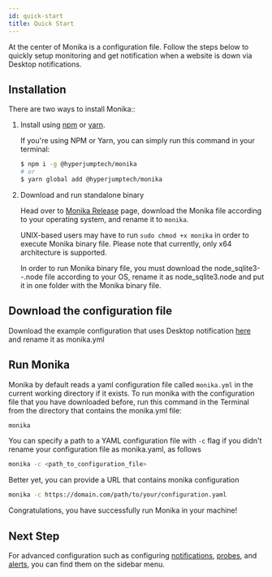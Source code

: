 ```yaml
---
id: quick-start
title: Quick Start
---
```


At the center of Monika is a configuration file. Follow the steps below to quickly setup monitoring and get notification when a website is down via Desktop notifications.

## Installation

There are two ways to install Monika::

1. Install using [npm](https://npmjs.com) or [yarn](https://yarnpkg.com).

   If you're using NPM or Yarn, you can simply run this command in your terminal:

   ```bash
   $ npm i -g @hyperjumptech/monika
   # or
   $ yarn global add @hyperjumptech/monika
   ```

2. Download and run standalone binary

   Head over to [Monika Release](https://github.com/hyperjumptech/monika/releases) page, download the Monika file according to your operating system, and rename it to `monika`.

   UNIX-based users may have to run `sudo chmod +x monika` in order to execute Monika binary file. Please note that currently, only x64 architecture is supported.

   In order to run Monika binary file, you must download the node_sqlite3-<os>-<arch>.node file according to your OS, rename it as node_sqlite3.node and put it in one folder with the Monika binary file.

## Download the configuration file

Download the example configuration that uses Desktop notification [here](https://raw.githubusercontent.com/hyperjumptech/monika/main/config_sample/config.desktop.example.yml) and rename it as monika.yml

## Run Monika

Monika by default reads a yaml configuration file called `monika.yml` in the current working directory if it exists. To run monika with the configuration file that you have downloaded before, run this command in the Terminal from the directory that contains the monika.yml file:

```bash
monika
```

You can specify a path to a YAML configuration file with `-c` flag if you didn't rename your configuration file as monika.yaml, as follows

```bash
monika -c <path_to_configuration_file>
```

Better yet, you can provide a URL that contains monika configuration

```bash
monika -c https://domain.com/path/to/your/configuration.yaml
```

Congratulations, you have successfully run Monika in your machine!

## Next Step

For advanced configuration such as configuring [notifications](https://monika.hyperjump.tech/guides/notifications), [probes](https://monika.hyperjump.tech/guides/probes), and [alerts](https://monika.hyperjump.tech/guides/alerts), you can find them on the sidebar menu.
